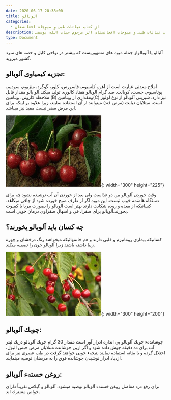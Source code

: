 ```yaml
---
date: 2020-06-17 20:38:00
title: آلوبالو
categories:
  - از کتاب نباتات طبی و میوجات افغانستان
description: معرفی آلوبالو از کتاب نباتات طبی و میوجات افغانستان اثر مرحوم حیات الله یوسفی
type: Document
---
```


آلبالو یا آلوبالواز جمله ميوه های مشهوریست كه بيشتر در نواحی كابل و حصه های سرد كشور ميرويد.

## تجزيه كيمياوی آلوبالو:

املاح معدنی عبارت است از آهن، كلسيوم، فاسورس، كلور، گوگرد، منزيوم، سوديم، پوتاسيوم، جست، كوبالت. صد گرام آلوبالو هفتاد كالوری توليد ميكند.آلو بالو مقدار قابل ملاحظه كاروتن، ويتامين (B) ومقداری از ويتامین(C) نيز دارد. شيرينی آلوبالو از نوع لولوز است، مبتلایان ديابت (مرض قند) ميتوانند از آن استفاده نمايند، زيرا علاوه بر اينكه برای اين مرض مضر نيست مفيد نيز ميباشد.

![](/uploads/الوبالو.jpg){: width="300" height="225"}

وقت خوردن آلوبالو بين دو غذاست ولی بعد از خوردن آن آب نوشيده نشود چه برای دستگاه هاضمه خوب نيست. اين ميوه اگر از طرف صبح خورده شود از چاقی ميكاهد. كسانيكه از معده و روده شكايت دارند بهتر است آلوبالو را بصورت مربا يا كمپوت بخورند.آلوبالو برای صفرا، قی و اسهال صفراوی درمان خوبی است.

## چه كسان بايد آلوبالو يخورند؟

كسانيكه بيماری روماتيزم و قلبی دارند و هم خانمهائیكه ميخواهند رنگ درخشان و چهره زيبا داشته باشند زیرا آلوبالو خون را تصفيه ميكند.

![](/uploads/aloobaloo.jpg){: width="300" height="200"}

## چوبك آلوبالو:

جوشاندهء چوبك آلوبالو بی اندازه ادرار آور است مقدار 30 گرام چوبك آلوبالو دريك ليتر آب برای ده دقيقه جوش داده شود و اگر ازين جوشانده مبتلايان مرض حبس البول، اختلال گرده و يا مثانه استفاده نمايند نتيجهء خوبی خواهند گرفت در طب عصری نيز برای ازدياد ادرار نوشيدن جوشانده فوق را به مريضان توصيه مينمايند.

## روغن خستهء آلوبالو:

برای رفع درد مفاصل روغن خستهء آلوبالو توصيه ميشود، آلوبالو و گيلاس تقريباً دارای خواص مشترك اند.